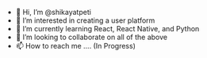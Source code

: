 - 👋 Hi, I’m @shikayatpeti
- 👀 I’m interested in creating a user platform
- 🌱 I’m currently learning React, React Native, and Python
- 💞️ I’m looking to collaborate on all of the above
- 📫 How to reach me .... (In Progress)

<!---
shikayatpeti/shikayatpeti is a ✨ special ✨ repository because its `README.md` (this file) appears on your GitHub profile.
You can click the Preview link to take a look at your changes.
--->

